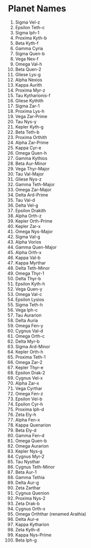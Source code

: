 
# Planet Names

1. Sigma Vel-z
2. Epsilon Teth-c
3. Sigma Iph-1
4. Proxima Kyth-b
5. Beta Kyth-f
6. Gamma Cyria
7. Sigma Quen-b
8. Vega Nex-f
9. Omega Val-h
10. Beta Quen-2
11. Gliese Lys-g
12. Alpha Nexios
13. Kappa Aurith
14. Proxima Myr-z
15. Tau Kytharionis-f
16. Gliese Kythith
17. Sigma Zar-1
18. Proxima Lys-h
19. Vega Zar-Prime
20. Tau Nys-y
21. Kepler Kyth-g
22. Beta Teth-b
23. Proxima Orthith
24. Alpha Zar-Prime
25. Kappa Cyr-e
26. Omega Quen-h
27. Gamma Kythios
28. Beta Aur-Minor
29. Vega Thyr-Major
30. Tau Val-Major
31. Gliese Nys-z
32. Gamma Teth-Major
33. Omega Zar-Major
34. Delta Ard-Prime
35. Tau Val-d
36. Delta Vel-g
37. Epsilon Drakith
38. Alpha Orth-z
39. Kepler Orth-Prime
40. Kepler Zar-x
41. Omega Nys-Major
42. Sigma Val-g
43. Alpha Vorios
44. Gamma Quen-Major
45. Alpha Orth-x
46. Kappa Val-b
47. Kappa Myrthar
48. Delta Teth-Minor
49. Omega Thyr-1
50. Delta Thyr-b
51. Epsilon Kyth-h
52. Vega Quen-y
53. Omega Val-c
54. Epsilon Lysios
55. Sigma Teth-h
56. Vega Iph-c
57. Tau Aurarion
58. Delta Auria
59. Omega Fen-y
60. Cygnus Val-d
61. Omega Orth-c
62. Delta Myr-b
63. Sigma Ard-Minor
64. Kepler Orth-h
65. Proxima Teth-1
66. Omega Zar-2
67. Kepler Thyr-e
68. Epsilon Drak-2
69. Cygnus Vel-x
70. Alpha Zar-x
71. Vega Cyrthar
72. Omega Fen-z
73. Epsilon Vel-b
74. Epsilon Cyr-h
75. Proxima Iph-d
76. Zeta Ely-h
77. Alpha Fen-x
78. Kappa Quenarion
79. Beta Ely-d
80. Gamma Fen-d
81. Omega Quen-b
82. Omega Aurarion
83. Kepler Nys-g
84. Cygnus Myr-2
85. Tau Nysthar
86. Cygnus Teth-Minor
87. Beta Aur-1
88. Gamma Tethia
89. Delta Aur-g
90. Zeta Zarthar
91. Cygnus Quenion
92. Proxima Nys-2
93. Zeta Drak-b
94. Cygnus Orth-x
95. Omega Orththar (renamed Arathia)
96. Delta Aur-e
97. Kappa Kytharion
98. Zeta Kyth-d
99. Kappa Nys-Prime
100. Beta Iph-g
